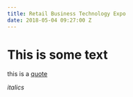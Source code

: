 ```yaml
---
title: Retail Business Technology Expo
date: 2018-05-04 09:27:00 Z
---
```


# This is some text

this is a [quote](http://www.bbc.co.uk/news)

*italics*